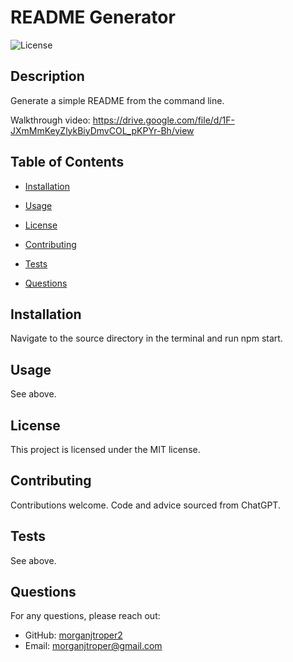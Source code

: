 # README Generator

![License](https://img.shields.io/badge/license-MIT-blue.svg)

## Description
Generate a simple README from the command line.

Walkthrough video: https://drive.google.com/file/d/1F-JXmMmKeyZlykBiyDmvCOL_pKPYr-Bh/view

## Table of Contents
* [Installation](#installation)
* [Usage](#usage)

* [License](#license)
* [Contributing](#contributing)
* [Tests](#tests)
* [Questions](#questions)

## Installation
Navigate to the source directory in the terminal and run npm start.

## Usage
See above.

## License

This project is licensed under the MIT license.

## Contributing
Contributions welcome. Code and advice sourced from ChatGPT.

## Tests
See above.

## Questions
For any questions, please reach out:
- GitHub: [morganjtroper2](https://github.com/morganjtroper2)
- Email: [morganjtroper@gmail.com](mailto:morganjtroper@gmail.com)
